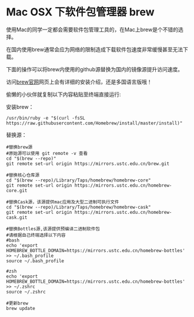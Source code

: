 # Mac OSX 下软件包管理器 brew

使用Mac的同学一定都会需要软件包管理工具的，在Mac上brew是个不错的选择。

在国内使用brew通常会应为网络的限制造成下载软件包速度非常缓慢甚至无法下载。

下面的操作可以将brew内使用的github源替换为国内的镜像源提升访问速度。

访问[brew官网](https://brew.sh/index_zh-cn.html)网页上会有详细的安装介绍，还是多国语言版哦！

偷懒的小伙伴就复制以下内容粘贴至终端直接运行:

安装brew：

```shell
/usr/bin/ruby -e "$(curl -fsSL https://raw.githubusercontent.com/Homebrew/install/master/install)"
```

替换源：

```shell
#替换brew源 
#原始源可以使用 git remote -v 查看
cd "$(brew --repo)"
git remote set-url origin https://mirrors.ustc.edu.cn/brew.git

#替换核心仓库源
cd "$(brew --repo)/Library/Taps/homebrew/homebrew-core" 
git remote set-url origin https://mirrors.ustc.edu.cn/homebrew-core.git

#替换Cask源，该源提供mac应用及大型二进制可执行文件
cd "$(brew --repo)/Library/Taps/homebrew/homebrew-cask"
git remote set-url origin https://mirrors.ustc.edu.cn/homebrew-cask.git

#替换Bottles源,该源提供预编译二进制软件包
#请根据自己终端选择以下内容
#bash
echo 'export HOMEBREW_BOTTLE_DOMAIN=https://mirrors.ustc.edu.cn/homebrew-bottles' >> ~/.bash_profile
source ~/.bash_profile

#zsh
echo 'export HOMEBREW_BOTTLE_DOMAIN=https://mirrors.ustc.edu.cn/homebrew-bottles' >> ~/.zshrc
source ~/.zshrc

#更新brew
brew update
```